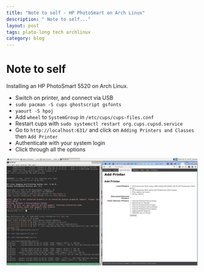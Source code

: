 ```yaml
---
title: "Note to self - HP PhotoSmart on Arch Linux"
description: " Note to self..."
layout: post
tags: plato-long tech archlinux
category: blog
---
```


# Note to self

Installing an HP PhotoSmart 5520 on Arch Linux.

* Switch on printer, and connect via USB
* `sudo pacman -S cups ghostscript gsfonts`
* `yaourt -S hpoj`
* Add `wheel` to `SystemGroup` in `/etc/cups/cups-files.conf`
* Restart cups with `sudo systemctl restart org.cups.cupsd.service`
* Go to `http://localhost:631/` and click on `Adding Printers and Classes` then `Add Printer`
* Authenticate with your system login
* Click through all the options

![Printer setup screen](/assets/posts/2016-04-12-note-to-self-hp-photosmart-on-arch-linux/printadmin.png)

